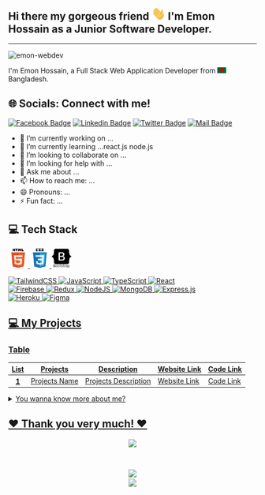 ﻿## Hi there my gorgeous friend <img src="assets/hello.gif" width="28px" alt="hi"> I'm Emon Hossain as a Junior Software Developer.

<!-- ![Github Banner](assets/emon1.jpg) -->

<hr>
<p align="left"> <img src="https://komarev.com/ghpvc/?username=emon-webdev&label=Profile%20views&color=0e75b6&style=flat" alt="emon-webdev" /> </p>

<!--####My name is Emon Hossain. Description____.-->
I'm Emon Hossain, a Full Stack Web Application Developer from <img src="assets/bangladesh.png" width="18"/> Bangladesh.

## 🌐 Socials: Connect with me!

[![Facebook Badge](https://img.shields.io/badge/Facebook-1877F2?style=for-the-badge&logo=facebook&logoColor=white)](https://fb.com/emon.webdev) [![Linkedin Badge](https://img.shields.io/badge/LinkedIn-0077B5?style=for-the-badge&logo=linkedin&logoColor=white)](https://www.linkedin.com/in/emon007iu/) [![Twitter Badge](https://img.shields.io/badge/Twitter-1DA1F2?style=for-the-badge&logo=twitter&logoColor=white)](https://twitter.com/@emon_hossain7) [![Mail Badge](https://img.shields.io/badge/Gmail-D14836?style=for-the-badge&logo=gmail&logoColor=white)](mailto:emon.hossain.wd@gmail.com)


- 🔭 I’m currently working on ...
- 🌱 I’m currently learning ...react.js node.js
- 👯 I’m looking to collaborate on ...
- 🤔 I’m looking for help with ...
- 💬 Ask me about ...
- 📫 How to reach me: ...
- 😄 Pronouns: ...
- ⚡ Fun fact: ...


## 💻 Tech Stack

 <a href="https://www.w3.org/html/" target="_blank" rel="noreferrer"> <img src="https://raw.githubusercontent.com/devicons/devicon/master/icons/html5/html5-original-wordmark.svg" alt="html5" width="40" height="40"/> </a> <a href="https://www.w3schools.com/css/" target="_blank" rel="noreferrer"> <img src="https://raw.githubusercontent.com/devicons/devicon/master/icons/css3/css3-original-wordmark.svg" alt="css3" width="40" height="40"/> </a> <a href="https://getbootstrap.com" target="_blank" rel="noreferrer"> <img src="https://raw.githubusercontent.com/devicons/devicon/master/icons/bootstrap/bootstrap-plain-wordmark.svg" alt="bootstrap" width="40" height="40"/> 
 
![TailwindCSS](https://img.shields.io/badge/tailwindcss-%2338B2AC.svg?style=for-the-badge&logo=tailwind-css&logoColor=white) ![JavaScript](https://img.shields.io/badge/javascript-%23323330.svg?style=for-the-badge&logo=javascript&logoColor=%23F7DF1E) ![TypeScript](https://img.shields.io/badge/typescript-%23007ACC.svg?style=for-the-badge&logo=typescript&logoColor=white) ![React](https://img.shields.io/badge/react-%2320232a.svg?style=for-the-badge&logo=react&logoColor=%2361DAFB) <br> ![Firebase](https://img.shields.io/badge/firebase-%23039BE5.svg?style=for-the-badge&logo=firebase)  ![Redux](https://img.shields.io/badge/redux-%23593d88.svg?style=for-the-badge&logo=redux&logoColor=white) ![NodeJS](https://img.shields.io/badge/node.js-6DA55F?style=for-the-badge&logo=node.js&logoColor=white) ![MongoDB](https://img.shields.io/badge/MongoDB-%234ea94b.svg?style=for-the-badge&logo=mongodb&logoColor=white) ![Express.js](https://img.shields.io/badge/express.js-%23404d59.svg?style=for-the-badge&logo=express&logoColor=%2361DAFB) <br> ![Heroku](https://img.shields.io/badge/heroku-%23430098.svg?style=for-the-badge&logo=heroku&logoColor=white) ![Figma](https://img.shields.io/badge/figma-%23F24E1E.svg?style=for-the-badge&logo=figma&logoColor=white)


  
## 💻 My Projects
  
### Table
<div class="overflow-x-auto">
  <table class="table w-full">
    <!-- head -->
    <thead>
      <tr>
        <th>List</th>
        <th>Projects</th>
        <th>Description</th>
        <th>Website Link</th>
         <th>Code Link</th>
      </tr>
    </thead>
    <tbody>
      <!-- row 1 -->
      <tr>
        <th>1</th>
        <td>Projects Name</td>
        <td>Projects Description</td>
        <td>Website Link</td>
        <td>Code Link</td>
      </tr>
    </tbody>
  </table>
</div>


<details>
<summary>
  You wanna know more about me?
</summary>

<br >


#### ?


#### Github Stats


</details>


<h2>❤️ Thank you very much! ❤️</h2>
 
 
 
  
 <p align='center'>
 <img align="center" src="https://github-readme-stats.vercel.app/api/top-langs?username=emon-webdev&show_icons=true&locale=en&layout=compact%22%20alt=%22emon-webdev" />
 </p>


   <br />
   <p align="center">
<img src="https://github-readme-streak-stats.herokuapp.com/?user=emon-webdev&background=0D1117&sideNums=FFFFFF&sideLabels=9A9A9A&currStreakNum=FB8C00&dates=6E6E6E" />
    <br/>
     <img src='https://github-readme-stats.vercel.app/api?username=emon-webdev&show_icons=true&locale=en' />
   </p>
  
 

 



 

